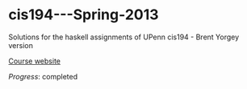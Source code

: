 # cis194---Spring-2013
Solutions for the haskell assignments of UPenn cis194 - Brent Yorgey version

[Course website](http://www.seas.upenn.edu/~cis194/fall14/spring13/lectures.html)

*Progress*: completed
